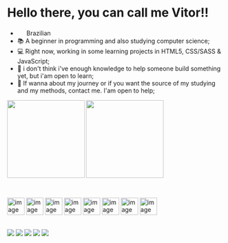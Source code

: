 # Hello there, you can call me Vitor!!

- <img src="https://em-content.zobj.net/thumbs/120/google/350/flag-brazil_1f1e7-1f1f7.png" width="17px" heigth="17px"> Brazilian
- 📚 A beginner in programming and also studying computer science;
- 💻 Right now, working in some learning projects in HTML5, CSS/SASS & JavaScript;
- 👯 i don't think i've enough knowledge to help someone build something yet, but i'am open to learn;
- 💬 If wanna about my journey or if you want the source of my studying and my methods, contact me. I'am open to help;

<div style="display: inline">
  <img align="left" height="180em" src="https://github-readme-stats.vercel.app/api?username=Vitorantonio3301&show_icons=true&theme=radical">
  <img height="180em" src="https://github-readme-stats.vercel.app/api/top-langs/?username=Vitorantonio3301&layout=compact&theme=radical">
</div>

##

<div style="display: inline-block"><br>
  <img width="40" heigth="30" src="https://cdn.jsdelivr.net/gh/devicons/devicon/icons/javascript/javascript-original.svg"  alt="image JS">
  <img width="40" heigth="30" src="https://cdn.jsdelivr.net/gh/devicons/devicon/icons/html5/html5-original.svg"  alt="image HTML">
  <img width="40" heigth="30" src="https://cdn.jsdelivr.net/gh/devicons/devicon/icons/css3/css3-original.svg"  alt="image CSS">
  <img width="40" heigth="30" src="https://cdn.jsdelivr.net/gh/devicons/devicon/icons/sass/sass-original.svg"  alt="image SASS">
  <img width="40" heigth="30" src="https://cdn.jsdelivr.net/gh/devicons/devicon/icons/bootstrap/bootstrap-original.svg"  alt="image BOOTSTRAP">
  <img width="40" heigth="30" src="https://cdn.jsdelivr.net/gh/devicons/devicon/icons/react/react-original.svg"  alt="image REACT">
  <img width="40" heigth="30" src="https://cdn.jsdelivr.net/gh/devicons/devicon/icons/nodejs/nodejs-original.svg" alt="image NODEJ.JS">
  <img width="40" heigth="30" src="https://cdn.jsdelivr.net/gh/devicons/devicon/icons/vscode/vscode-original.svg"  alt="image VS-CODE">
</div>

##

<div style="display: inline">
  <a href="https://www.instagram.com/viitor3301/"><img src="https://img.shields.io/badge/Instagram-E4405F?style=for-the-badge&logo=instagram&logoColor=white"></a>
  <a href="https://www.linkedin.com/in/joão-vitor-antonio-nascimento-83873918b/"><img src="https://img.shields.io/badge/LinkedIn-0077B5?style=for-the-badge&logo=linkedin&logoColor=white"></a>
  <a href="mailto:vitorantonion2003@gmail.com"><img src="https://img.shields.io/badge/Gmail-D14836?style=for-the-badge&logo=gmail&logoColor=white"></a>
  <a href="https://www.behance.net/joovitor258"><img src="https://img.shields.io/badge/-Behance-blue?style=for-the-badge&logo=behance&logoColor=white"></a>
  <a href="https://github.com/VitorantonioMOZ"><img src="https://img.shields.io/badge/GitHub-100000?style=for-the-badge&logo=github&logoColor=white"></a>
</div>
